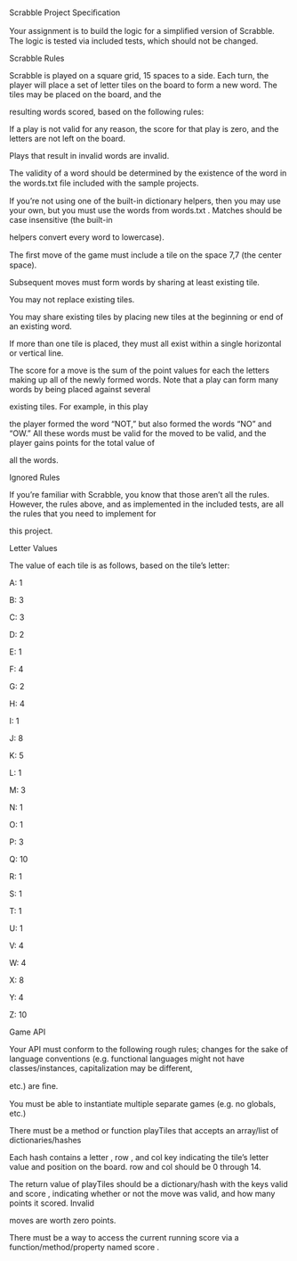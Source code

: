 ﻿<a name="br1"></a> 

Scrabble Project Speciﬁcation

Your assignment is to build the logic for a simpliﬁed version of Scrabble. The logic is tested via included tests, which should not be changed.

Scrabble Rules

Scrabble is played on a square grid, 15 spaces to a side. Each turn, the player will place a set of letter tiles on the board to form a new word. The tiles may be placed on the board, and the

resulting words scored, based on the following rules:

If a play is not valid for any reason, the score for that play is zero, and the letters are not left on the board.

Plays that result in invalid words are invalid.

The validity of a word should be determined by the existence of the word in the words.txt ﬁle included with the sample projects.

If you’re not using one of the built-in dictionary helpers, then you may use your own, but you must use the words from words.txt . Matches should be case insensitive (the built-in

helpers convert every word to lowercase).

The ﬁrst move of the game must include a tile on the space 7,7 (the center space).

Subsequent moves must form words by sharing at least existing tile.

You may not replace existing tiles.

You may share existing tiles by placing new tiles at the beginning or end of an existing word.

If more than one tile is placed, they must all exist within a single horizontal or vertical line.

The score for a move is the sum of the point values for each the letters making up all of the newly formed words. Note that a play can form many words by being placed against several

existing tiles. For example, in this play

the player formed the word “NOT,” but also formed the words “NO” and “OW.” All these words must be valid for the moved to be valid, and the player gains points for the total value of

all the words.

Ignored Rules

If you’re familiar with Scrabble, you know that those aren’t all the rules. However, the rules above, and as implemented in the included tests, are all the rules that you need to implement for

this project.

Letter Values

The value of each tile is as follows, based on the tile’s letter:

A: 1

B: 3

C: 3

D: 2

E: 1

F: 4

G: 2

H: 4

I: 1

J: 8

K: 5

L: 1

M: 3

N: 1

O: 1

P: 3

Q: 10

R: 1

S: 1

T: 1

U: 1

V: 4

W: 4

X: 8

Y: 4

Z: 10

Game API

Your API must conform to the following rough rules; changes for the sake of language conventions (e.g. functional languages might not have classes/instances, capitalization may be different,

etc.) are ﬁne.

You must be able to instantiate multiple separate games (e.g. no globals, etc.)

There must be a method or function playTiles that accepts an array/list of dictionaries/hashes

Each hash contains a letter , row , and col key indicating the tile’s letter value and position on the board. row and col should be 0 through 14.

The return value of playTiles should be a dictionary/hash with the keys valid and score , indicating whether or not the move was valid, and how many points it scored. Invalid

moves are worth zero points.

There must be a way to access the current running score via a function/method/property named score .

